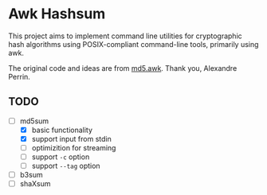 # Awk Hashsum

This project aims to implement command line utilities for cryptographic hash algorithms using POSIX-compliant command-line tools, primarily using awk.

The original code and ideas are from [md5.awk](https://github.com/kaworu/md5.awk). Thank you, Alexandre Perrin.

## TODO

- [ ] md5sum
  - [x] basic functionality
  - [x] support input from stdin
  - [ ] optimizition for streaming
  - [ ] support `-c` option
  - [ ] support `--tag` option
- [ ] b3sum
- [ ] shaXsum
